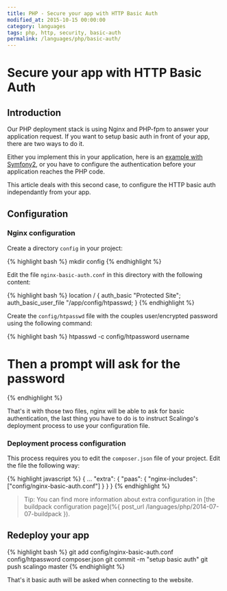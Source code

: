 ```yaml
---
title: PHP - Secure your app with HTTP Basic Auth
modified_at: 2015-10-15 00:00:00
category: languages
tags: php, http, security, basic-auth
permalink: /languages/php/basic-auth/
---
```


# Secure your app with HTTP Basic Auth

## Introduction

Our PHP deployment stack is using Nginx and PHP-fpm to answer your application request.
If you want to setup basic auth in front of your app, there are two ways to do it.

Either you implement this in your application, here is an [example with Symfony2](http://symfony.com/doc/current/book/security.html),
or you have to configure the authentication before your application reaches the PHP code.

This article deals with this second case, to configure the HTTP basic auth independantly from your app.

## Configuration

### Nginx configuration

Create a directory `config` in your project:

{% highlight bash %}
mkdir config
{% endhighlight %}

Edit the file `nginx-basic-auth.conf` in this directory with the following content:

{% highlight bash %}
location / {
    auth_basic           "Protected Site";
    auth_basic_user_file "/app/config/htpasswd;
}
{% endhighlight %}

Create the `config/htpasswd` file with the couples user/encrypted password using the following command:

{% highlight bash %}
htpasswd -c config/htpassword username

# Then a prompt will ask for the password
{% endhighlight %}

That's it with those two files, nginx will be able to ask for basic authentication, the last thing
you have to do is to instruct Scalingo's deployment process to use your configuration file.

### Deployment process configuration

This process requires you to edit the `composer.json` file of your project. Edit the file the following way:

{% highlight javascript %}
{
  ...
  "extra": {
    "paas": {
      "nginx-includes": ["config/nginx-basic-auth.conf"]
    }
  }
}
{% endhighlight %}

> Tip: You can find more information about extra configuration in [the buildpack configuration page](%{ post_url /languages/php/2014-07-07-buildpack }).


## Redeploy your app

{% highlight bash %}
git add config/nginx-basic-auth.conf config/htpassword composer.json
git commit -m "setup basic auth"
git push scalingo master
{% endhighlight %}

That's it basic auth will be asked when connecting to the website.
